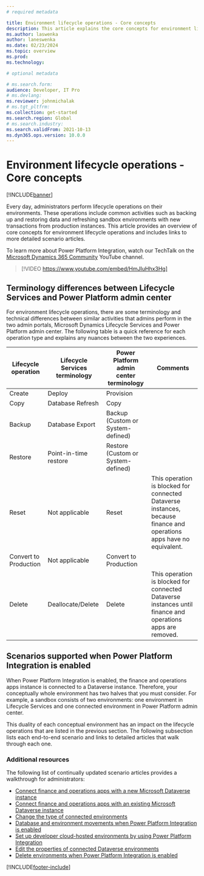 ```yaml
---
# required metadata

title: Environment lifecycle operations - Core concepts
description: This article explains the core concepts for environment lifecycle operations when finance and operations apps are connected to Microsoft Dataverse by using Power Platform Integration.
ms.author: laswenka
author: laneswenka
ms.date: 02/23/2024
ms.topic: overview
ms.prod:
ms.technology: 

# optional metadata

# ms.search.form:
audience: Developer, IT Pro
# ms.devlang: 
ms.reviewer: johnmichalak
# ms.tgt_pltfrm: 
ms.collection: get-started
ms.search.region: Global
# ms.search.industry:
ms.search.validFrom: 2021-10-13
ms.dyn365.ops.version: 10.0.0
---
```

# Environment lifecycle operations - Core concepts

[!INCLUDE[banner](../includes/banner.md)]

Every day, administrators perform lifecycle operations on their environments. These operations include common activities such as backing up and restoring data and refreshing sandbox environments with new transactions from production instances. This article provides an overview of core concepts for environment lifecycle operations and includes links to more detailed scenario articles.

To learn more about Power Platform Integration, watch our TechTalk on the [Microsoft Dynamics 365 Community](https://www.youtube.com/@MSD365Community) YouTube channel.

> [!VIDEO https://www.youtube.com/embed/HmJIuHhx3Hg]

## Terminology differences between Lifecycle Services and Power Platform admin center

For environment lifecycle operations, there are some terminology and technical differences between similar activities that admins perform in the two admin portals, Microsoft Dynamics Lifecycle Services and Power Platform admin center. The following table is a quick reference for each operation type and explains any nuances between the two experiences.

| Lifecycle operation | Lifecycle Services terminology | Power Platform admin center terminology | Comments |
| ------------------- | ------------------------------ | --------------------------------------- | -------- |
| Create | Deploy | Provision | |
| Copy | Database Refresh | Copy | |
| Backup | Database Export | Backup (Custom or System-defined) | |
| Restore | Point-in-time restore | Restore (Custom or System-defined) | |
| Reset | Not applicable | Reset | This operation is blocked for connected Dataverse instances, because finance and operations apps have no equivalent. |
| Convert to Production | Not applicable | Convert to Production | |
| Delete | Deallocate/Delete | Delete | This operation is blocked for connected Dataverse instances until finance and operations apps are removed. |

## Scenarios supported when Power Platform Integration is enabled

When Power Platform Integration is enabled, the finance and operations apps instance is connected to a Dataverse instance. Therefore, your conceptually whole environment has two halves that you must consider. For example, a sandbox consists of two environments: one environment in Lifecycle Services and one connected environment in Power Platform admin center.

This duality of each conceptual environment has an impact on the lifecycle operations that are listed in the previous section. The following subsection lists each end-to-end scenario and links to detailed articles that walk through each one.

### Additional resources

The following list of continually updated scenario articles provides a walkthrough for administrators:

- [Connect finance and operations apps with a new Microsoft Dataverse instance](./environment-lifecycle-connect-finops-new-dv.md)
- [Connect finance and operations apps with an existing Microsoft Dataverse instance](./environment-lifecycle-connect-finops-existing-dv.md)
- [Change the type of connected environments](./environment-lifecycle-change-env-type-dv.md)
- [Database and environment movements when Power Platform Integration is enabled](./environment-lifecycle-database-movements.md)
- [Set up developer cloud-hosted environments by using Power Platform Integration](./environment-lifecycle-development-environments.md)
- [Edit the properties of connected Dataverse environments](./environment-lifecycle-edit-properties-dv.md)
- [Delete environments when Power Platform Integration is enabled](./environment-lifecycle-delete-env.md)

[!INCLUDE[footer-include](../../../includes/footer-banner.md)]
